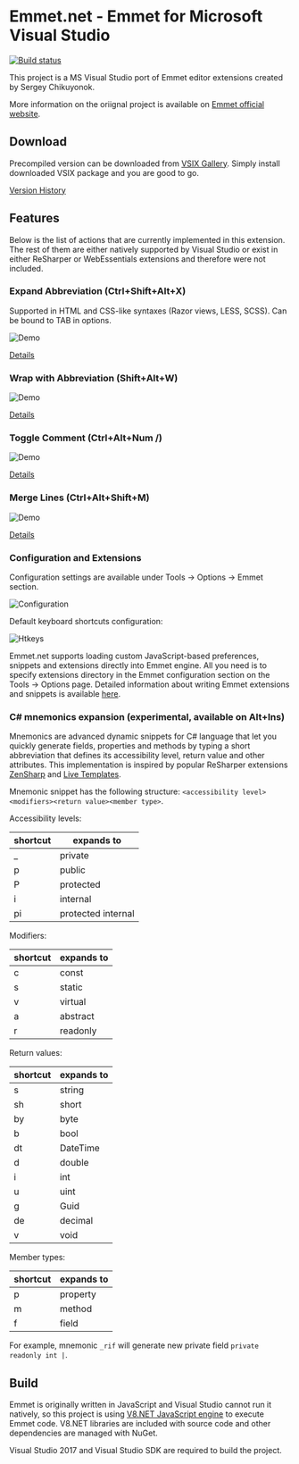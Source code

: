 # Emmet.net - Emmet for Microsoft Visual Studio

[![Build status](https://ci.appveyor.com/api/projects/status/b5sa82u73by2bcq1?svg=true)](https://ci.appveyor.com/project/sergey-rybalkin/emmet-net)

This project is a MS Visual Studio port of Emmet editor extensions created by Sergey Chikuyonok.

More information on the oriignal project is available on [Emmet official website](http://docs.emmet.io/).

## Download

Precompiled version can be downloaded from [VSIX Gallery](http://vsixgallery.com/extension/Emmet.net.Sergey%20Rybalkin.9a011f0e-c870-4faa-aaee-536a8040385c/). Simply install downloaded VSIX package and you are good to go.

[Version History](docs/changelog.md)

## Features

Below is the list of actions that are currently implemented in this extension. The rest of them are either natively supported by Visual Studio or exist in either ReSharper or WebEssentials extensions and therefore were not included.

### Expand Abbreviation (Ctrl+Shift+Alt+X)

Supported in HTML and CSS-like syntaxes (Razor views, LESS, SCSS). Can be bound to TAB in options.

![Demo](docs/i/expand.gif)

[Details](http://docs.emmet.io/actions/expand-abbreviation/)

### Wrap with Abbreviation (Shift+Alt+W)

![Demo](docs/i/wrap.gif)

[Details](http://docs.emmet.io/actions/wrap-with-abbreviation/)

### Toggle Comment (Ctrl+Alt+Num /) 

![Demo](docs/i/comment.gif)

[Details](http://docs.emmet.io/actions/toggle-comment/)

### Merge Lines (Ctrl+Alt+Shift+M) 

![Demo](docs/i/merge.gif)

[Details](http://docs.emmet.io/actions/merge-lines/)

### Configuration and Extensions

Configuration settings are available under Tools -> Options -> Emmet section.

![Configuration](docs/i/conf.png)

Default keyboard shortcuts configuration:

![Htkeys](docs/i/hotkeys.png)

Emmet.net supports loading custom JavaScript-based preferences, snippets and extensions directly into Emmet engine. All you need is to specify extensions directory in the Emmet configuration section on the Tools -> Options page. Detailed information about writing Emmet extensions and snippets is available [here](http://docs.emmet.io/customization).

### C# mnemonics expansion (experimental, available on Alt+Ins)

Mnemonics are advanced dynamic snippets for C# language that let you quickly generate fields, properties and methods by typing a short abbreviation that defines its accessibility level, return value and other attributes. This implementation is inspired by popular ReSharper extensions [ZenSharp](https://github.com/ulex/ZenSharp) and [Live Templates](https://resharper-plugins.jetbrains.com/packages/JetBrains.Mnemonics/).

Mnemonic snippet has the following structure: `<accessibility level><modifiers><return value><member type>`.

Accessibility levels:

| shortcut | expands to         |
|----------|--------------------|
| _        | private            |
| p        | public             |
| P        | protected          |
| i        | internal           |
| pi       | protected internal |

Modifiers:

| shortcut | expands to         |
|----------|--------------------|
| c        | const              |
| s        | static             |
| v        | virtual            |
| a        | abstract           |
| r        | readonly           |

Return values:

| shortcut | expands to |
|----------|------------|
| s        | string     |
| sh       | short      |
| by       | byte       |
| b        | bool       |
| dt       | DateTime   |
| d        | double     |
| i        | int        |
| u        | uint       |
| g        | Guid       |
| de       | decimal    |
| v        | void       |

Member types:

| shortcut | expands to |
|----------|------------|
| p        | property   |
| m        | method     |
| f        | field      |

For example, mnemonic `_rif` will generate new private field `private readonly int |`.

## Build

Emmet is originally written in JavaScript and Visual Studio cannot run it natively, so this project is using [V8.NET JavaScript engine](https://v8dotnet.codeplex.com/) to execute Emmet code. V8.NET libraries are included with source code and other dependencies are managed with NuGet.

Visual Studio 2017 and Visual Studio SDK are required to build the project.